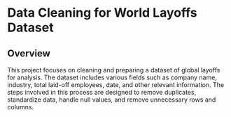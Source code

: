 # Data Cleaning for World Layoffs Dataset

## Overview

This project focuses on cleaning and preparing a dataset of global layoffs for analysis. The dataset includes various fields such as company name, industry, total laid-off employees, date, and other relevant information. The steps involved in this process are designed to remove duplicates, standardize data, handle null values, and remove unnecessary rows and columns.
